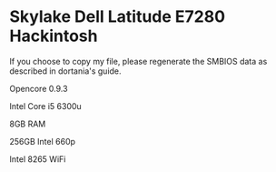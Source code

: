 # Skylake Dell Latitude E7280 Hackintosh

If you choose to copy my file, please regenerate the SMBIOS data as described in dortania's guide.

Opencore 0.9.3

Intel Core i5 6300u

8GB RAM

256GB Intel 660p

Intel 8265 WiFi

